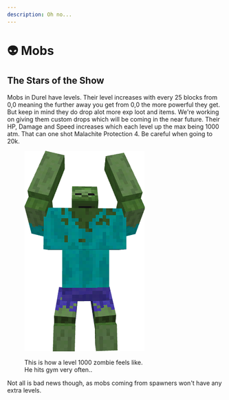 ```yaml
---
description: Oh no...
---
```


# 👽 Mobs

## The Stars of the Show

Mobs in Durel have levels. Their level increases with every 25 blocks from 0,0 meaning the further away you get from 0,0 the more powerful they get. But keep in mind they do drop alot more exp loot and items. We're working on giving them custom drops which will be coming in the near future. Their HP, Damage and Speed increases which each level up the max being 1000 atm. That can one shot Malachite Protection 4. Be careful when going to 20k.

<figure><img src="../../../../.gitbook/assets/image (213).png" alt=""><figcaption><p>This is how a level 1000 zombie feels like.<br>He hits gym very often..</p></figcaption></figure>

Not all is bad news though, as mobs coming from spawners won't have any extra levels.
